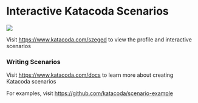# Interactive Katacoda Scenarios

[![](http://shields.katacoda.com/katacoda/szeged/count.svg)](https://www.katacoda.com/szeged "Get your profile on Katacoda.com")

Visit https://www.katacoda.com/szeged to view the profile and interactive scenarios

### Writing Scenarios
Visit https://www.katacoda.com/docs to learn more about creating Katacoda scenarios

For examples, visit https://github.com/katacoda/scenario-example
